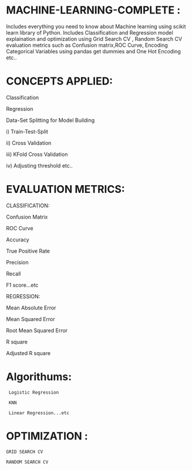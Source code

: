 # MACHINE-LEARNING-COMPLETE :

  Includes everything you need to know about Machine learning using scikit learn library of Python. Includes Classification and Regression model explaination and optimization using Grid   Search CV , Random Search CV evaluation metrics such as Confusion matrix,ROC Curve, Encoding Categorical Variables using pandas get dummies and One Hot Encoding etc..
  
 # CONCEPTS APPLIED:
   
  Classification
   
  Regression
   
  Data-Set Splitting for Model Building
   
  i) Train-Test-Split
    
  ii) Cross Validation
   
  iii) KFold Cross Validation
  
  iv) Adjusting threshold etc..
  
  # EVALUATION METRICS:
    
   CLASSIFICATION:
    
   Confusion Matrix
     
   ROC Curve
     
   Accuracy
     
   True Positive Rate
     
   Precision
     
   Recall
     
   F1 score...etc

   REGRESSION:
    
   Mean Absolute Error
    
   Mean Squared Error
    
   Root Mean Squared Error
    
   R square
      
   Adjusted R square
    
   # Algorithums:
     
     Logistic Regression
     
     KNN
     
     Linear Regression...etc

   # OPTIMIZATION :
    
    GRID SEARCH CV
    
    RANDOM SEARCH CV
